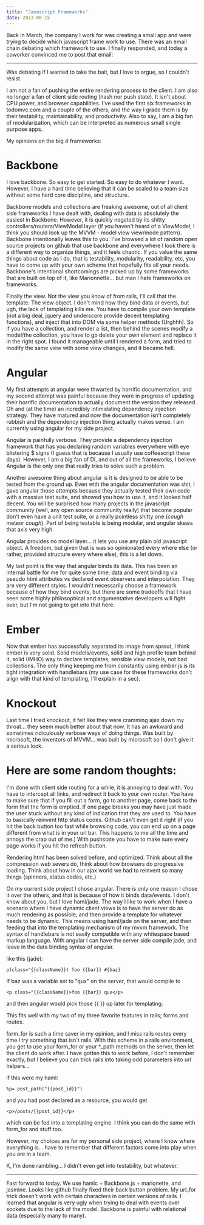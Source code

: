 ```yaml
---
title: "Javascript Frameworks"
date: 2013-08-15
---
```


Back in March, the company I work for was creating a small app and were trying to decide which javascript frame work to use. There was an email chain debating which framework to use. I finally responded, and today a coworker convinced me to post that email:

---

Was debating if I wanted to take the bait, but I love to argue, so I couldn't resist.

I am not a fan of pushing the entire rendering process to the client. I am also no longer a fan of client side routing (hash nor push state). It isn't about CPU power, and browser capabilities. I've used the first six frameworks in todomvc.com and a couple of the others, and the way I grade them is by their testability, maintainability, and productivity. Also to say, I am a big fan of modularization, which can be interpreted as numerous small single purpose apps.

My opinions on the big 4 frameworks:

# Backbone

I love backbone. So easy to get started. So easy to do whatever I want. However, I have a hard time believing that it can be scaled to a team size without some hard core discipline, and structure.

Backbone models and collections are freaking awesome, out of all client side frameworks I have dealt with, dealing with data is absolutely the easiest in Backbone. However, it is quickly negated by its shitty controllers/routers/ViewModel layer (if you haven't heard of a ViewModel, I think you should look up the MVVM - model view view/mode pattern). Backbone intentionally leaves this to you. I've browsed a lot of random open source projects on github that use backbone and everywhere I look there is a different way to organize things, and it feels chaotic. If you value the same things about code as I do, that is testability, modularity, readability, etc, you have to come up with your own scheme that hopefully fits all your needs. Backbone's intentional shortcomings are picked up by some frameworks that are built on top of it, like Marionnette... but man I hate frameworks on frameworks.

Finally the view. Not the view you know of from rails, I'll call that the template. The view object. I don't mind how they bind data or events, but ugh, the lack of templating kills me. You have to compile your own template (not a big deal, jquery and underscore provide decent templating functions), and inject that into DOM via some helper methods (Urghhh). So if you have a collection, and render a list, then behind the scenes modify a model/the collection, you have to go delete your own element and replace it in the right spot. I found it manageable until I rendered a form, and tried to modify the same view with some view changes, and it became hell.

# Angular

My first attempts at angular were thwarted by horrific documentation, and my second attempt was painful because they were in progress of updating their horrific documentation to actually document the version they released. Oh and (at the time) an incredibly intimidating dependency injection strategy. They have matured and now the documentation isn't completely rubbish and the dependency injection thing actually makes sense. I am currently using angular for my side project.

Angular is painfully verbose. They provide a dependency injection framework that has you declaring random variables everywhere with eye blistering $ signs (I guess that is because I usually use coffeescript these days). However, I am a big fan of DI, and out of all the frameworks, I believe Angular is the only one that really tries to solve such a problem.

Another awesome thing about angular is it is designed to be able to be tested from the ground up. Even with the angular documentation was shit, I gave angular those attempts because they actually tested their own code with a massive test suite, and showed you how to use it, and it looked half decent. You will be surprised how many projects in the javascript community (well, any open source community really) that become popular don't even have a unit test suite, or a really pointless shitty one (*cough* meteor *cough*). Part of being testable is being modular, and angular skews that axis very high.

Angular provides no model layer... it lets you use any plain old javascript object. A freedom, but given that is was so opinionated every where else (or rather, provided structure every where else), this is a let down.

My last point is the way that angular binds its data. This has been an internal battle for me for quite some time; data and event binding via pseudo html attributes vs declared event observers and interpolation. They are very different styles. I wouldn't necessarily choose a framework because of how they bind events, but there are some tradeoffs that I have seen some highly philosophical and argumentative developers will fight over, but I'm not going to get into that here.

# Ember

Now that ember has successfully separated its image from sprout, I think ember is very solid. Solid models/events, solid and high profile team behind it, solid (IMHO) way to declare templates, sensible view models, not bad collections. The only thing keeping me from constantly using ember js is its tight integration with handlebars (my use case for these frameworks don't align with that kind of templating, I'll explain in a sec).

# Knockout

Last time I tried knockout, it felt like they were cramming ajax down my throat... they seem much better about that now. It has an awkward and sometimes ridiculously verbose ways of doing things. Was built by microsoft, the inventors of MVVM... was built by microsoft so I don't give it a serious look.

# Here are some random thoughts:

I'm done with client side routing for a while, it is annoying to deal with. You have to intercept all links, and redirect it back to your own router. You have to make sure that if you fill out a form, go to another page, come back to the form that the form is emptied. If one page breaks you may have just made the user stuck without any kind of indication that they are used to. You have to basically reinvent http status codes. Github can't even get it right (if you hit the back button too fast while browsing code, you can end up on a page different from what is in your url bar. This happens to me all the time and annoys the crap out of me.) With pushstate you have to make sure every page works if you hit the refresh button.

Rendering html has been solved before, and optimized. Think about all the compression web severs do, think about how browsers do progressive loading. Think about how in our ajax world we had to reinvent so many things (spinners, status codes, etc.)


On my current side project I chose angular. There is only one reason I chose it over the others, and that is because of how it binds data/events. I don't know about you, but I love haml/jade. The way I like to work when I have a scenario where I have dynamic client views is to have the server do as much rendering as possible, and then provide a template for whatever needs to be dynamic. This means using haml/jade on the server, and then feeding that into the templating mechanism of my mvvm framework. The syntax of handlebars is not easily compatible with any whitespace based markup language. With angular I can have the server side compile jade, and leave in the data binding syntax of angular.

like this (jade):

    p(class="{{className}}) foo {{bar}} #{baz}

If baz was a variable set to "qux" on the server, that would compile to

    <p class="{{className}}>foo {{bar}} qux</p>

and then angular would pick those {{ }} up later for templating.


This fits well with my two of my three favorite features in rails; forms and routes.

form_for is such a time saver in my opinion, and I miss rails routes every time I try something that isn't rails. With this scheme in a rails environment, you get to use your form_for or your *_path methods on the server, then let the client do work after. I have gotten this to work before, I don't remember exactly, but I believe you can trick rails into taking odd parameters into url helpers...

if this were my haml:

    %p= post_path("{{post_id}}")

and you had post declared as a resource, you would get

    <p>/posts/{{post_id}}</p>

which can be fed into a templating engine. I think you can do the same with form_for and stuff too.

However, my choices are for my personal side project, where I know where everything is... have to remember that different factors come into play when you are in a team.

K, I'm done rambling... I didn't even get into testability, but whatever.

---

Fast forward to today. We use hamlc + Backbone.js + marionette, and jasmine. Looks like github finally fixed their back button problem. My url_for trick doesn't work with certain characters in certain versions of rails. I learned that angular is very ugly when trying to deal with events over sockets due to the lack of the model. Backbone is painful with relational data (especially many to many).
